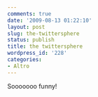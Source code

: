 ```yaml
---
comments: true
date: '2009-08-13 01:22:10'
layout: post
slug: the-twittersphere
status: publish
title: the twittersphere
wordpress_id: '228'
categories:
- Altro
---
```


Sooooooo funny!


